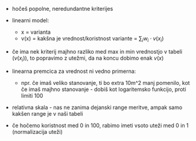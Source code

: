 - hočeš popolne, neredundantne kriterijes
- linearni model:
	- x = varianta
	- v(x) = kakšna je vrednost/koristnost variante = $\sum_{i}{w_i \cdot v(x_i)}$ 
- če ima nek kriterij majhno razliko med max in min vrednostjo v tabeli ($v(x_i)$), to popravimo z utežmi, da na koncu dobimo enak $v(x)$
- linearna premcica za vrednost ni vedno primerna:
	- npr. če imaš veliko stanovanje, ti bo extra 10m^2 manj pomenilo, kot če imaš majhno stanovanje - dobiš kot logaritemsko funkcijo, proti limiti 100

- relativna skala - nas ne zanima dejanski range meritve, ampak samo kakšen range je v naši tabeli

- če hočemo koristnost med 0 in 100, rabimo imeti vsoto uteži med 0 in 1 (normalizacija uteži)